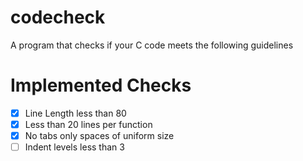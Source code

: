 # codecheck

A program that checks if your C code meets the following guidelines

# Implemented Checks
 - [X] Line Length less than 80
 - [X] Less than 20 lines per function
 - [X] No tabs only spaces of uniform size
 - [ ] Indent levels less than 3